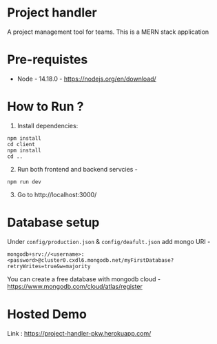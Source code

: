# Project handler
A project management tool for teams. 
This is a MERN stack application 

# Pre-requistes
- Node - 14.18.0 - https://nodejs.org/en/download/

# How to Run ? 

1. Install dependencies: 
````
npm install
cd client
npm install
cd ..
````

2. Run both frontend and backend servcies - 
````
npm run dev
````

3. Go to http://localhost:3000/


# Database setup

Under `config/production.json` & `config/deafult.json` add mongo URI - 

`mongodb+srv://<username>:<password>@cluster0.cxdl6.mongodb.net/myFirstDatabase?retryWrites=true&w=majority`

You can create a free database with mongodb cloud - https://www.mongodb.com/cloud/atlas/register

# Hosted Demo
Link : https://project-handler-pkw.herokuapp.com/
